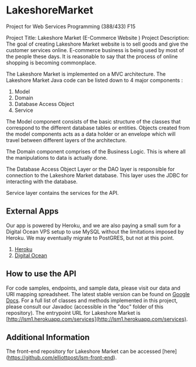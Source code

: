 # LakeshoreMarket
Project for Web Services Programming (388/433) F15


Project Title:
Lakeshore Market (E-Commerce Website )
Project Description:
The goal of creating Lakeshore Market website is to sell goods and give the customer services online. E-commerce business is being used by most of the people these days. It is reasonable to say that the process of online shopping is becoming commonplace.  

The Lakeshore Market is implemented on a MVC architecture. The Lakeshore Market Java code can be listed down to 4 major components :  

  1. Model
  2. Domain
  3. Database Access Object
  4. Service

The Model component consists of the basic structure of the classes that correspond to the different database tables or entities. Objects created from the model components acts as a data holder or an envelope which will travel between different layers of the architecture.  

The Domain component comprises of the Business Logic. This is where all the manipulations to data is actually done.  

The Database Access Object Layer or the DAO layer is responsible for connection to the Lakeshore Market database. This layer uses the JDBC for interacting with the database.  

Service layer contains the services for the API.

## External Apps
Our app is powered by Heroku, and we are also paying a small sum for a Digital Ocean VPS setup to use MySQL without the limitations imposed by Heroku. We may eventually migrate to PostGRES, but not at this point.  

  1. [Heroku](http://lsm1.herokuapp.com/services/lsm)  
  2. [Digital Ocean](http://162.243.94.35/) 

## How to use the API
For code samples, endpoints, and sample data, please visit our data and URI mapping spreadsheet. The latest stable version can be found on [Google Docs](https://docs.google.com/spreadsheets/d/1KBOr2eQydpayd_6rlP5mEk_oogGoUVmisSFxV7XJE3w/edit?usp=sharing). For a full list of classes and methods implemented in this project, please consult our Javadoc (accessible in the "doc" folder of this repository). The entrypoint URL for Lakeshore Market is [http://lsm1.herokuapp.com/services](http://lsm1.herokuapp.com/services).

## Additional Information
The front-end repository for Lakeshore Market can be accessed [here] (https://github.com/elliottpost/lsm-front-end).
